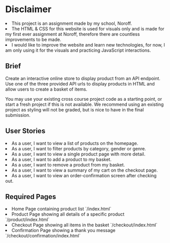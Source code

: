 <h1>Disclaimer</h1>
<li>This project is an assignment made by my school, Noroff.</li>
<li>The HTML & CSS for this website is used for visuals only and is made for my first ever assignment at Noroff, therefore there are countless improvements to be made.</li>
<li>I would like to improve the website and learn new technologies, for now, I am only using it for the visuals and practicing JavaScript interactions.</li>

<h2>Brief</h2>
Create an interactive online store to display product from an API endpoint. Use one of the three provided API urls to display products in HTML and allow users to create a basket of items.

You may use your existing cross course project code as a starting point, or start a fresh project if this is not available. We recommend using an existing project as styling will not be graded, but is nice to have in the final submission.

<h2>User Stories</h2>
<li>As a user, I want to view a list of products on the homepage.</li> 
<li>As a user, I want to filter products by category, gender or genre.</li> 
<li>As a user, I want to view a single product page with more detail.</li>
<li>As a user, I want to add a product to my basket.</li>
<li>As a user, I want to remove a product from my basket.</li>
<li>As a user, I want to view a summary of my cart on the checkout page.</li>
<li>As a user, I want to view an order-confirmation screen after checking out.</li>

<h2>Required Pages</h2>
<li>Home Page containing product list `/index.html`</li>
<li>Product Page showing all details of a specific product `/product/index.html`</li>
<li>Checkout Page showing all items in the basket `/checkout/index.html`</li>
<li>Confirmation Page showing a thank you message `/checkout/confirmation/index.html`</li>
